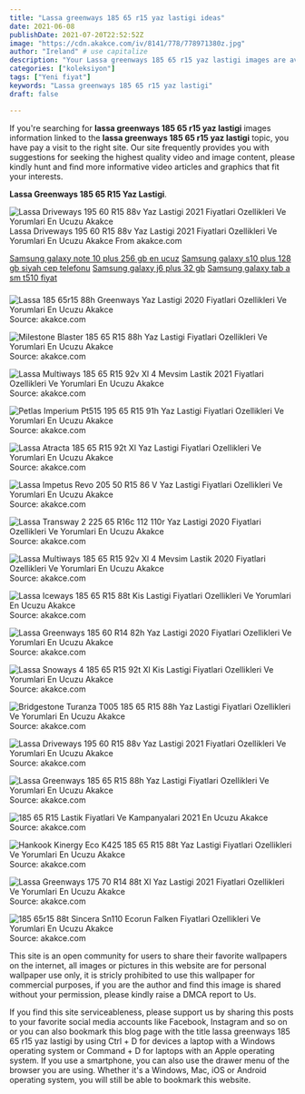 ```yaml
---
title: "Lassa greenways 185 65 r15 yaz lastigi ideas"
date: 2021-06-08
publishDate: 2021-07-20T22:52:52Z
image: "https://cdn.akakce.com/iv/8141/778/778971380z.jpg"
author: "Ireland" # use capitalize
description: "Your Lassa greenways 185 65 r15 yaz lastigi images are available in this site. Lassa greenways 185 65 r15 yaz lastigi are a topic that is being searched for and liked by netizens today. You can Find and Download the Lassa greenways 185 65 r15 yaz lastigi files here. Find and Download all royalty-free photos."
categories: ["koleksiyon"]
tags: ["Yeni fiyat"]
keywords: "Lassa greenways 185 65 r15 yaz lastigi"
draft: false

---
```


If you're searching for **lassa greenways 185 65 r15 yaz lastigi** images information linked to the **lassa greenways 185 65 r15 yaz lastigi** topic, you have pay a visit to the right  site.  Our site frequently  provides you with  suggestions  for seeking  the highest  quality video and image  content, please kindly hunt and find more informative video articles and graphics  that fit your interests.

**Lassa Greenways 185 65 R15 Yaz Lastigi**. 

![Lassa Driveways 195 60 R15 88v Yaz Lastigi 2021 Fiyatlari Ozellikleri Ve Yorumlari En Ucuzu Akakce](https://cdn.akakce.com/lassa/lassa-driveways-195-60-r15-88v-yaz-lastigi-2021-z.jpg "Lassa Driveways 195 60 R15 88v Yaz Lastigi 2021 Fiyatlari Ozellikleri Ve Yorumlari En Ucuzu Akakce")
Lassa Driveways 195 60 R15 88v Yaz Lastigi 2021 Fiyatlari Ozellikleri Ve Yorumlari En Ucuzu Akakce From akakce.com

[Samsung galaxy note 10 plus 256 gb en ucuz](/samsung-galaxy-note-10-plus-256-gb-en-ucuz/)
[Samsung galaxy s10 plus 128 gb siyah cep telefonu](/samsung-galaxy-s10-plus-128-gb-siyah-cep-telefonu/)
[Samsung galaxy j6 plus 32 gb](/samsung-galaxy-j6-plus-32-gb/)
[Samsung galaxy tab a sm t510 fiyat](/samsung-galaxy-tab-a-sm-t510-fiyat/)



### 

 


![Lassa 185 65r15 88h Greenways Yaz Lastigi 2020 Fiyatlari Ozellikleri Ve Yorumlari En Ucuzu Akakce](https://mcdn01.gittigidiyor.net/64958/649588642_0.jpg "Lassa 185 65r15 88h Greenways Yaz Lastigi 2020 Fiyatlari Ozellikleri Ve Yorumlari En Ucuzu Akakce")
Source: akakce.com

 

![Milestone Blaster 185 65 R15 88h Yaz Lastigi Fiyatlari Ozellikleri Ve Yorumlari En Ucuzu Akakce](https://cdn.akakce.com/milestone/milestone-blaster-185-65-r15-88h-yaz-lastigi-z.jpg "Milestone Blaster 185 65 R15 88h Yaz Lastigi Fiyatlari Ozellikleri Ve Yorumlari En Ucuzu Akakce")
Source: akakce.com

 

![Lassa Multiways 185 65 R15 92v Xl 4 Mevsim Lastik 2021 Fiyatlari Ozellikleri Ve Yorumlari En Ucuzu Akakce](https://cdn.akakce.com/lassa/lassa-multiways-185-65-r15-92v-xl-4-mevsim-2021-z.jpg "Lassa Multiways 185 65 R15 92v Xl 4 Mevsim Lastik 2021 Fiyatlari Ozellikleri Ve Yorumlari En Ucuzu Akakce")
Source: akakce.com

 

![Petlas Imperium Pt515 195 65 R15 91h Yaz Lastigi Fiyatlari Ozellikleri Ve Yorumlari En Ucuzu Akakce](https://cdn.akakce.com/petlas/petlas-imperium-pt515-195-65-r15-91h-yaz-lastigi-z.jpg "Petlas Imperium Pt515 195 65 R15 91h Yaz Lastigi Fiyatlari Ozellikleri Ve Yorumlari En Ucuzu Akakce")
Source: akakce.com

 

![Lassa Atracta 185 65 R15 92t Xl Yaz Lastigi Fiyatlari Ozellikleri Ve Yorumlari En Ucuzu Akakce](https://cdn.akakce.com/lassa/lassa-atracta-185-65-r15-92t-xl-yaz-lastigi-z.jpg "Lassa Atracta 185 65 R15 92t Xl Yaz Lastigi Fiyatlari Ozellikleri Ve Yorumlari En Ucuzu Akakce")
Source: akakce.com

 

![Lassa Impetus Revo 205 50 R15 86 V Yaz Lastigi Fiyatlari Ozellikleri Ve Yorumlari En Ucuzu Akakce](https://cdn.akakce.com/lassa/lassa-impetus-revo-205-50-r15-86-v-yaz-lastigi-z.jpg "Lassa Impetus Revo 205 50 R15 86 V Yaz Lastigi Fiyatlari Ozellikleri Ve Yorumlari En Ucuzu Akakce")
Source: akakce.com

 

![Lassa Transway 2 225 65 R16c 112 110r Yaz Lastigi 2020 Fiyatlari Ozellikleri Ve Yorumlari En Ucuzu Akakce](https://cdn.akakce.com/lassa/lassa-transway-2-225-65-r16c-112-110r-yaz-lastigi-2020-z.jpg "Lassa Transway 2 225 65 R16c 112 110r Yaz Lastigi 2020 Fiyatlari Ozellikleri Ve Yorumlari En Ucuzu Akakce")
Source: akakce.com

 

![Lassa Multiways 185 65 R15 92v Xl 4 Mevsim Lastik 2020 Fiyatlari Ozellikleri Ve Yorumlari En Ucuzu Akakce](https://cdn.akakce.com/lassa/lassa-multiways-185-65-r15-92v-xl-4-mevsim-2020-z.jpg "Lassa Multiways 185 65 R15 92v Xl 4 Mevsim Lastik 2020 Fiyatlari Ozellikleri Ve Yorumlari En Ucuzu Akakce")
Source: akakce.com

 

![Lassa Iceways 185 65 R15 88t Kis Lastigi Fiyatlari Ozellikleri Ve Yorumlari En Ucuzu Akakce](https://cdn.akakce.com/lassa/lassa-iceways-185-65-r15-88t-kis-lastigi-z.jpg "Lassa Iceways 185 65 R15 88t Kis Lastigi Fiyatlari Ozellikleri Ve Yorumlari En Ucuzu Akakce")
Source: akakce.com

 

![Lassa Greenways 185 60 R14 82h Yaz Lastigi 2020 Fiyatlari Ozellikleri Ve Yorumlari En Ucuzu Akakce](https://cdn.akakce.com/iv/528/103/1030870278x.jpg "Lassa Greenways 185 60 R14 82h Yaz Lastigi 2020 Fiyatlari Ozellikleri Ve Yorumlari En Ucuzu Akakce")
Source: akakce.com

 

![Lassa Snoways 4 185 65 R15 92t Xl Kis Lastigi Fiyatlari Ozellikleri Ve Yorumlari En Ucuzu Akakce](https://cdn.akakce.com/lassa/lassa-snoways-4-185-65-r15-92t-xl-kis-lastigi-z.jpg "Lassa Snoways 4 185 65 R15 92t Xl Kis Lastigi Fiyatlari Ozellikleri Ve Yorumlari En Ucuzu Akakce")
Source: akakce.com

 

![Bridgestone Turanza T005 185 65 R15 88h Yaz Lastigi Fiyatlari Ozellikleri Ve Yorumlari En Ucuzu Akakce](https://cdn.akakce.com/bridgestone/bridgestone-turanza-t005-185-65-r15-88h-yaz-lastigi-z.jpg "Bridgestone Turanza T005 185 65 R15 88h Yaz Lastigi Fiyatlari Ozellikleri Ve Yorumlari En Ucuzu Akakce")
Source: akakce.com

 

![Lassa Driveways 195 60 R15 88v Yaz Lastigi 2021 Fiyatlari Ozellikleri Ve Yorumlari En Ucuzu Akakce](https://cdn.akakce.com/lassa/lassa-driveways-195-60-r15-88v-yaz-lastigi-2021-z.jpg "Lassa Driveways 195 60 R15 88v Yaz Lastigi 2021 Fiyatlari Ozellikleri Ve Yorumlari En Ucuzu Akakce")
Source: akakce.com

 

![Lassa Greenways 185 65 R15 88h Yaz Lastigi Fiyatlari Ozellikleri Ve Yorumlari En Ucuzu Akakce](https://cdn.akakce.com/lassa/lassa-greenways-185-65-r15-88h-yaz-lastigi-z.jpg "Lassa Greenways 185 65 R15 88h Yaz Lastigi Fiyatlari Ozellikleri Ve Yorumlari En Ucuzu Akakce")
Source: akakce.com

 

![185 65 R15 Lastik Fiyatlari Ve Kampanyalari 2021 En Ucuzu Akakce](https://cdn.akakce.com/petlas/petlas-imperium-pt515-185-65-r15-88h-yaz-lastigi-x.jpg "185 65 R15 Lastik Fiyatlari Ve Kampanyalari 2021 En Ucuzu Akakce")
Source: akakce.com

 

![Hankook Kinergy Eco K425 185 65 R15 88t Yaz Lastigi Fiyatlari Ozellikleri Ve Yorumlari En Ucuzu Akakce](https://cdn.akakce.com/hankook/hankook-kinergy-eco-k425-185-65-r15-88t-yaz-lastigi-z.jpg "Hankook Kinergy Eco K425 185 65 R15 88t Yaz Lastigi Fiyatlari Ozellikleri Ve Yorumlari En Ucuzu Akakce")
Source: akakce.com

 

![Lassa Greenways 175 70 R14 88t Xl Yaz Lastigi 2021 Fiyatlari Ozellikleri Ve Yorumlari En Ucuzu Akakce](https://mcdn01.gittigidiyor.net/65298/652984228_0.jpg "Lassa Greenways 175 70 R14 88t Xl Yaz Lastigi 2021 Fiyatlari Ozellikleri Ve Yorumlari En Ucuzu Akakce")
Source: akakce.com

 

![185 65r15 88t Sincera Sn110 Ecorun Falken Fiyatlari Ozellikleri Ve Yorumlari En Ucuzu Akakce](https://cdn.akakce.com/iv/8141/778/778971380z.jpg "185 65r15 88t Sincera Sn110 Ecorun Falken Fiyatlari Ozellikleri Ve Yorumlari En Ucuzu Akakce")
Source: akakce.com

 

This site is an open community for users to share their favorite wallpapers on the internet, all images or pictures in this website are for personal wallpaper use only, it is stricly prohibited to use this wallpaper for commercial purposes, if you are the author and find this image is shared without your permission, please kindly raise a DMCA report to Us.

If you find this site serviceableness, please support us by sharing this posts to your favorite social media accounts like Facebook, Instagram and so on or you can also bookmark this blog page with the title lassa greenways 185 65 r15 yaz lastigi by using Ctrl + D for devices a laptop with a Windows operating system or Command + D for laptops with an Apple operating system. If you use a smartphone, you can also use the drawer menu of the browser you are using. Whether it's a Windows, Mac, iOS or Android operating system, you will still be able to bookmark this website.

